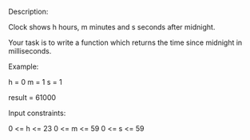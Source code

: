 Description:

Clock shows h hours, m minutes and s seconds after midnight.

Your task is to write a function which returns the time since midnight in milliseconds.

Example:

h = 0
m = 1
s = 1

result = 61000

Input constraints:

0 <= h <= 23
0 <= m <= 59
0 <= s <= 59
